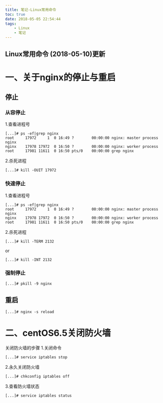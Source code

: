 ```yaml
---
title: 笔记-Linux常用命令
toc: true
date: 2018-05-05 22:54:44
tags:
    - Linux
    - 笔记
---
```

## Linux常用命令 (2018-05-10)更新

<!--more-->

# 一、关于nginx的停止与重启
## 停止
### 从容停止
1.查看进程号

    [...]# ps -ef|grep nginx
    root     17972     1  0 16:49 ?        00:00:00 nginx: master process nginx
    nginx    17978 17972  0 16:50 ?        00:00:00 nginx: worker process
    root     17981 11611  0 16:50 pts/0    00:00:00 grep nginx

2.杀死进程

    [...]# kill -OUIT 17972

### 快速停止
1.查看进程号
    
    [...]# ps -ef|grep nginx
    root     17972     1  0 16:49 ?        00:00:00 nginx: master process nginx
    nginx    17978 17972  0 16:50 ?        00:00:00 nginx: worker process
    root     17981 11611  0 16:50 pts/0    00:00:00 grep nginx
2.杀死进程

    [...]# kill -TERM 2132
or

    [...]# kill -INT 2132

### 强制停止
    [...]# pkill -9 nginx


## 重启
    [...]# nginx -s reload

# 二、centOS6.5关闭防火墙
关闭防火墙的步骤
1.关闭命令

    [...]# service iptables stop 
2.永久关闭防火墙

    [...]# chkconfig iptables off
    
3.查看防火墙状态

    [...]# service iptables status
    
    
    